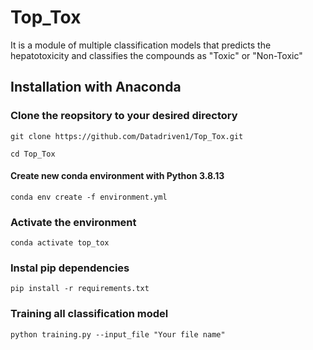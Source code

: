 # Top_Tox
It is a module of multiple classification models that predicts the hepatotoxicity and classifies the compounds as "Toxic" or "Non-Toxic"


## Installation with Anaconda

### Clone the reopsitory to your desired directory
```
git clone https://github.com/Datadriven1/Top_Tox.git
```
```
cd Top_Tox
```
#### Create new conda environment with Python 3.8.13
```
conda env create -f environment.yml
```
### Activate the environment
```
conda activate top_tox
```
### Instal pip dependencies
```
pip install -r requirements.txt
```
### Training all classification model
```
python training.py --input_file "Your file name"
```
